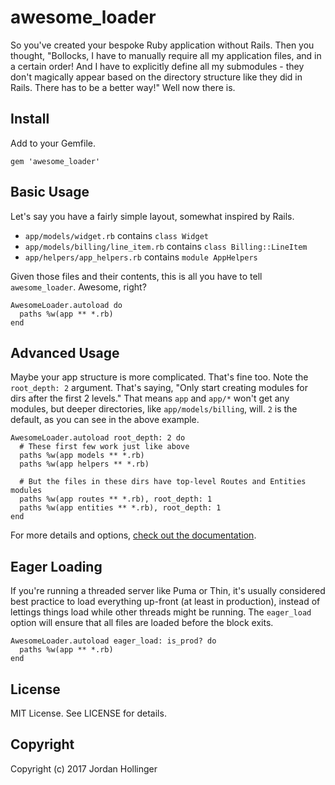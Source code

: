# awesome_loader

So you've created your bespoke Ruby application without Rails. Then you thought, "Bollocks, I have to manually require all my application files, and in a certain order! And I have to explicitly define all my submodules - they don't magically appear based on the directory structure like they did in Rails. There has to be a better way!" Well now there is.

## Install

Add to your Gemfile.

    gem 'awesome_loader'

## Basic Usage

Let's say you have a fairly simple layout, somewhat inspired by Rails.

* `app/models/widget.rb` contains `class Widget`
* `app/models/billing/line_item.rb` contains `class Billing::LineItem`
* `app/helpers/app_helpers.rb` contains `module AppHelpers`

Given those files and their contents, this is all you have to tell `awesome_loader`. Awesome, right?

    AwesomeLoader.autoload do
      paths %w(app ** *.rb)
    end

## Advanced Usage

Maybe your app structure is more complicated. That's fine too. Note the `root_depth: 2` argument. That's saying, "Only start creating modules for dirs after the first 2 levels." That means `app` and `app/*` won't get any modules, but deeper directories, like `app/models/billing`, will. `2` is the default, as you can see in the above example.

    AwesomeLoader.autoload root_depth: 2 do
      # These first few work just like above
      paths %w(app models ** *.rb)
      paths %w(app helpers ** *.rb)

      # But the files in these dirs have top-level Routes and Entities modules
      paths %w(app routes ** *.rb), root_depth: 1
      paths %w(app entities ** *.rb), root_depth: 1
    end

For more details and options, [check out the documentation](http://www.rubydoc.info/gems/awesome_loader/1.1.0).

## Eager Loading

If you're running a threaded server like Puma or Thin, it's usually considered best practice to load everything up-front (at least in production), instead of lettings things load while other threads might be running. The `eager_load` option will ensure that all files are loaded before the block exits.

    AwesomeLoader.autoload eager_load: is_prod? do
      paths %w(app ** *.rb)
    end

## License

MIT License. See LICENSE for details.

## Copyright

Copyright (c) 2017 Jordan Hollinger

